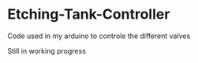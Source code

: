 # Etching-Tank-Controller
Code used in my arduino to controle the different valves

Still in working progress
